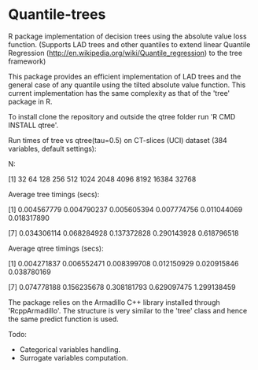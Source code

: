 Quantile-trees
==============

R package implementation of decision trees using the absolute value loss function. (Supports LAD trees and other quantiles to extend linear Quantile Regression (http://en.wikipedia.org/wiki/Quantile_regression) to the tree framework)

This package provides an efficient implementation of LAD trees and the general case
of any quantile using the tilted absolute value function. This current implementation
has the same complexity as that of the 'tree' package in R.

To install clone the repository and outside the qtree folder run 'R CMD INSTALL qtree'.

Run times of tree vs qtree(tau=0.5) on CT-slices (UCI) dataset (384 variables, default settings):

N:

 [1]    32    64   128   256   512  1024  2048  4096  8192 16384 32768

Average tree timings (secs):

 [1] 0.004567779 0.004790237 0.005605394 0.007774756 0.011044069 0.018317890

 [7] 0.034306114 0.068284928 0.137372828 0.290143928 0.618796518

Average qtree timings (secs):

 [1] 0.004271837 0.006552471 0.008399708 0.012150929 0.020915846 0.038780169

 [7] 0.074778188 0.156235678 0.308181793 0.629097475 1.299138459

The package relies on the Armadillo C++ library installed through 'RcppArmadillo'. The structure
is very similar to the 'tree' class and hence the same predict function is used.

Todo:
* Categorical variables handling.
* Surrogate variables computation.
